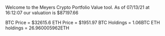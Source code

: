 Welcome to the Meyers Crypto Portfolio Value tool. 
As of 07/13/21 at 16:12:07 our valuation is $87197.66 

BTC Price = $32615.6
 ETH Price = $1951.97
BTC Holdings = 1.06BTC
 ETH holdings = 26.960005962ETH 
